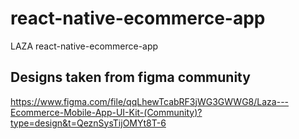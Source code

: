 # react-native-ecommerce-app
LAZA react-native-ecommerce-app

## Designs taken from figma community
https://www.figma.com/file/qqLhewTcabRF3jWG3GWWG8/Laza---Ecommerce-Mobile-App-UI-Kit-(Community)?type=design&t=QeznSysTijOMYt8T-6
